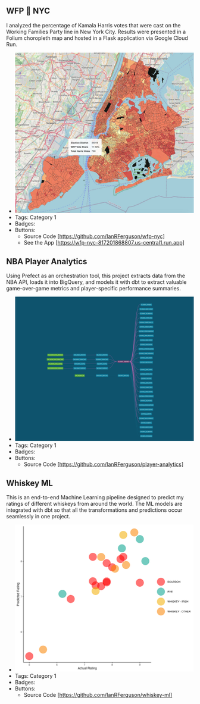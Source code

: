 ## WFP 🤝 NYC
I analyzed the percentage of Kamala Harris votes that were cast on the Working Families Party line in New York City. Results were presented in a Folium choropleth map and hosted in a Flask application via Google Cloud Run.
- ![wfp-nyc](../assets/projects/wfp-nyc.jpeg)
- Tags: Category 1
- Badges:
- Buttons:
  - Source Code [https://github.com/IanRFerguson/wfp-nyc]
  - See the App [https://wfp-nyc-817201868807.us-central1.run.app]

## NBA Player Analytics
Using Prefect as an orchestration tool, this project extracts data from the NBA API, loads it into BigQuery, and models it with dbt to extract valuable game-over-game metrics and player-specific performance summaries.
- ![nba-dag](../assets/projects/nba-dag.png)
- Tags: Category 1
- Badges:
- Buttons:
  - Source Code [https://github.com/IanRFerguson/player-analytics]

## Whiskey ML
This is an end-to-end Machine Learning pipeline designed to predict my ratings of different whiskeys from around the world. The ML models are integrated with dbt so that all the transformations and predictions occur seamlessly in one project.
- ![whiskey-ml](../assets/projects/whiskey-ml.png)
- Tags: Category 1
- Badges:
- Buttons:
  - Source Code [https://github.com/IanRFerguson/whiskey-ml]
